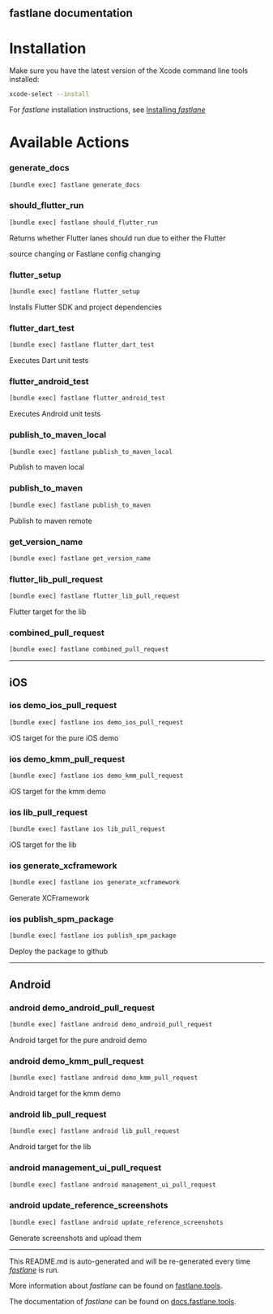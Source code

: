 fastlane documentation
----

# Installation

Make sure you have the latest version of the Xcode command line tools installed:

```sh
xcode-select --install
```

For _fastlane_ installation instructions, see [Installing _fastlane_](https://docs.fastlane.tools/#installing-fastlane)

# Available Actions

### generate_docs

```sh
[bundle exec] fastlane generate_docs
```



### should_flutter_run

```sh
[bundle exec] fastlane should_flutter_run
```

Returns whether Flutter lanes should run due to either the Flutter 

source changing or Fastlane config changing

### flutter_setup

```sh
[bundle exec] fastlane flutter_setup
```

Installs Flutter SDK and project dependencies

### flutter_dart_test

```sh
[bundle exec] fastlane flutter_dart_test
```

Executes Dart unit tests

### flutter_android_test

```sh
[bundle exec] fastlane flutter_android_test
```

Executes Android unit tests

### publish_to_maven_local

```sh
[bundle exec] fastlane publish_to_maven_local
```

Publish to maven local

### publish_to_maven

```sh
[bundle exec] fastlane publish_to_maven
```

Publish to maven remote

### get_version_name

```sh
[bundle exec] fastlane get_version_name
```



### flutter_lib_pull_request

```sh
[bundle exec] fastlane flutter_lib_pull_request
```

Flutter target for the lib

### combined_pull_request

```sh
[bundle exec] fastlane combined_pull_request
```



----


## iOS

### ios demo_ios_pull_request

```sh
[bundle exec] fastlane ios demo_ios_pull_request
```

iOS target for the pure iOS demo

### ios demo_kmm_pull_request

```sh
[bundle exec] fastlane ios demo_kmm_pull_request
```

iOS target for the kmm demo

### ios lib_pull_request

```sh
[bundle exec] fastlane ios lib_pull_request
```

iOS target for the lib

### ios generate_xcframework

```sh
[bundle exec] fastlane ios generate_xcframework
```

Generate XCFramework

### ios publish_spm_package

```sh
[bundle exec] fastlane ios publish_spm_package
```

Deploy the package to github

----


## Android

### android demo_android_pull_request

```sh
[bundle exec] fastlane android demo_android_pull_request
```

Android target for the pure android demo

### android demo_kmm_pull_request

```sh
[bundle exec] fastlane android demo_kmm_pull_request
```

Android target for the kmm demo

### android lib_pull_request

```sh
[bundle exec] fastlane android lib_pull_request
```

Android target for the lib

### android management_ui_pull_request

```sh
[bundle exec] fastlane android management_ui_pull_request
```



### android update_reference_screenshots

```sh
[bundle exec] fastlane android update_reference_screenshots
```

Generate screenshots and upload them

----

This README.md is auto-generated and will be re-generated every time [_fastlane_](https://fastlane.tools) is run.

More information about _fastlane_ can be found on [fastlane.tools](https://fastlane.tools).

The documentation of _fastlane_ can be found on [docs.fastlane.tools](https://docs.fastlane.tools).
